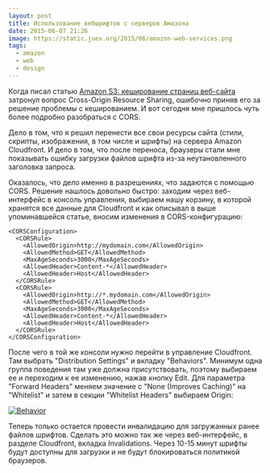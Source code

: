 ```yaml
---
layout: post
title: Использование вебшрифтов с серверов Амазона
date: 2015-06-07 21:26
image: https://static.juev.org/2015/06/amazon-web-services.png
tags:
  - amazon
  - web
  - design
---
```


Когда писал статью [Amazon S3: кеширование страниц веб-сайта](http://www.juev.org/2015/06/01/amazon-cache/) затронул вопрос Cross-Origin Resource Sharing, ошибочно приняв его за решение проблемы с кешированием. И вот сегодня мне пришлось чуть более подробно разобраться с CORS.

Дело в том, что я решил перенести все свои ресурсы сайта (стили, скрипты, изображения, в том числе и шрифты) на сервера Amazon Cloudfront. И дело в том, что после переноса, браузеры стали мне показывать ошибку загрузки файлов шрифта из-за неутановленного заголовка запроса.

Оказалось, что дело именно в разрешениях, что задаются с помощью CORS. Решение нашлось довольно быстро: заходим через веб-интерфейс в консоль управления, выбираем нашу корзину, в которой хранятся все данные для Cloudfront и как описывал в выше упоминавшейся статье, вносим изменения в CORS-конфигурацию:

	<CORSConfiguration>
	  <CORSRule>
		<AllowedOrigin>http://mydomain.com</AllowedOrigin>
		<AllowedMethod>GET</AllowedMethod>
		<MaxAgeSeconds>3000</MaxAgeSeconds>
		<AllowedHeader>Content-*</AllowedHeader>
		<AllowedHeader>Host</AllowedHeader>
	  </CORSRule>
	  <CORSRule>
		<AllowedOrigin>http://*.mydomain.com</AllowedOrigin>
		<AllowedMethod>GET</AllowedMethod>
		<MaxAgeSeconds>3000</MaxAgeSeconds>
		<AllowedHeader>Content-*</AllowedHeader>
		<AllowedHeader>Host</AllowedHeader>
	  </CORSRule>
	</CORSConfiguration>

После чего в той же консоли нужно перейти в управление Cloudfront. Там выбрать "Distribution Settings" и вкладку "Behaviors". Минимум одна группа поведения там уже должна присутствовать, поэтому выбираем ее и переходим к ее изменению, нажав кнопку Edit. Для параметра "Forward Headers" меняем значение с "None (Improves Caching)" на "Whitelist" и затем в секции "Whitelist Headers" выбираем Origin:

[![Behavior](https://static.juev.org/2015/06/behavior-th.png)](https://static.juev.org/2015/06/behavior.png "Behavior")

Теперь только остается провести инвалидацию для загружанных ранее файлов шрифтов. Сделать это можно так же через веб-интерфейс, в разделе Cloudfront, вкладка Invalidations. Через 10-15 минут шрифты будут доступны для загрузки и не будут блокироваться политикой браузеров.
